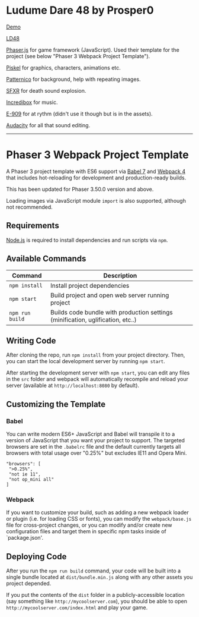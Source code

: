 # Ludume Dare 48 by Prosper0

[Demo](https://ludumdareosd.github.io/ld48/run_miner_joe/dist/index.html)

[LD48](https://ldjam.com/events/ludum-dare/48/run-miner-joe)

[Phaser.js](https://phaser.io/) for game framework (JavaScript). Used their template for the project (see below "Phaser 3 Webpack Project Template").

[Piskel](https://www.piskelapp.com/) for graphics, characters, animations etc.

[Patternico](https://patternico.com/) for background, help with repeating images.

[SFXR](https://stammel.net/projekte/sfxr/app/) for death sound explosion.

[Incredibox](https://www.incredibox.com/) for music.

[E-909](http://www.groovemechanics.com/euclid/) for at rythm (didn't use it though but is in the assets).

[Audacity](https://www.audacityteam.org/) for all that sound editing.

---


# Phaser 3 Webpack Project Template

A Phaser 3 project template with ES6 support via [Babel 7](https://babeljs.io/) and [Webpack 4](https://webpack.js.org/) that includes hot-reloading for development and production-ready builds.

This has been updated for Phaser 3.50.0 version and above.

Loading images via JavaScript module `import` is also supported, although not recommended.

## Requirements

[Node.js](https://nodejs.org) is required to install dependencies and run scripts via `npm`.

## Available Commands

| Command | Description |
|---------|-------------|
| `npm install` | Install project dependencies |
| `npm start` | Build project and open web server running project |
| `npm run build` | Builds code bundle with production settings (minification, uglification, etc..) |

## Writing Code

After cloning the repo, run `npm install` from your project directory. Then, you can start the local development server by running `npm start`.

After starting the development server with `npm start`, you can edit any files in the `src` folder and webpack will automatically recompile and reload your server (available at `http://localhost:8080` by default).

## Customizing the Template

### Babel

You can write modern ES6+ JavaScript and Babel will transpile it to a version of JavaScript that you want your project to support. The targeted browsers are set in the `.babelrc` file and the default currently targets all browsers with total usage over "0.25%" but excludes IE11 and Opera Mini.

 ```
"browsers": [
  ">0.25%",
  "not ie 11",
  "not op_mini all"
]
 ```

### Webpack

If you want to customize your build, such as adding a new webpack loader or plugin (i.e. for loading CSS or fonts), you can modify the `webpack/base.js` file for cross-project changes, or you can modify and/or create new configuration files and target them in specific npm tasks inside of `package.json'.

## Deploying Code

After you run the `npm run build` command, your code will be built into a single bundle located at `dist/bundle.min.js` along with any other assets you project depended. 

If you put the contents of the `dist` folder in a publicly-accessible location (say something like `http://mycoolserver.com`), you should be able to open `http://mycoolserver.com/index.html` and play your game.
